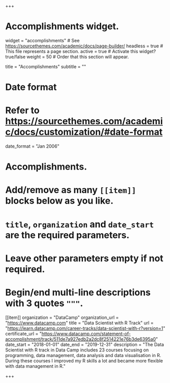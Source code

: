 +++
# Accomplishments widget.
widget = "accomplishments"  # See https://sourcethemes.com/academic/docs/page-builder/
headless = true  # This file represents a page section.
active = true  # Activate this widget? true/false
weight = 50  # Order that this section will appear.

title = "Accomplish&shy;ments"
subtitle = ""

# Date format
#   Refer to https://sourcethemes.com/academic/docs/customization/#date-format
date_format = "Jan 2006"

# Accomplishments.
#   Add/remove as many `[[item]]` blocks below as you like.
#   `title`, `organization` and `date_start` are the required parameters.
#   Leave other parameters empty if not required.
#   Begin/end multi-line descriptions with 3 quotes `"""`.
  
[[item]]
  organization = "DataCamp"
  organization_url = "https://www.datacamp.com"
  title = "Data Scientist with R Track"
  url = "https://learn.datacamp.com/career-tracks/data-scientist-with-r?version=1"
  certificate_url = "https://www.datacamp.com/statement-of-accomplishment/track/511de7a927edb2a2dc8f2514221e76b3de6395a0"
  date_start = "2018-01-01"
  date_end = "2019-12-31"
  description = "The Data Scientist with R track in Data Camp includes 23 courses focusing on programming, data management, data analysis and data visualisation in R. During these courses I improved my R skills a lot and became more flexible with data management in R."

+++
